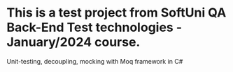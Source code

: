 # This is a test project from SoftUni QA Back-End Test technologies - January/2024 course.
Unit-testing, decoupling, mocking with Moq framework in C#
